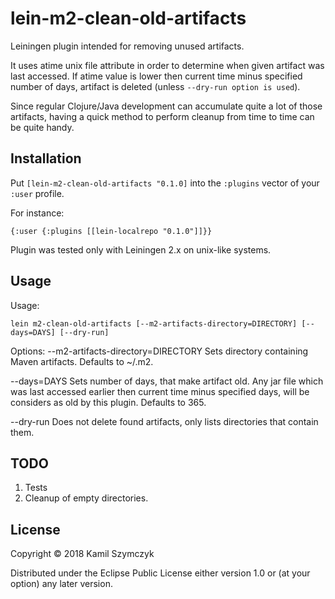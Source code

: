 # lein-m2-clean-old-artifacts

Leiningen plugin intended for removing unused artifacts.

It uses atime unix file attribute in order to determine when given artifact was last accessed.
If atime value is lower then current time minus specified number of days, artifact is deleted (unless `--dry-run option is used`).

Since regular Clojure/Java development can accumulate quite a lot of those artifacts, having a quick method to perform cleanup from time to time can be quite handy.

## Installation


Put `[lein-m2-clean-old-artifacts "0.1.0]` into the `:plugins` vector of your `:user` profile.

For instance:

    {:user {:plugins [[lein-localrepo "0.1.0"]]}}
    
Plugin was tested only with Leiningen 2.x on unix-like systems.

## Usage

Usage: 

    lein m2-clean-old-artifacts [--m2-artifacts-directory=DIRECTORY] [--days=DAYS] [--dry-run]

Options:
  --m2-artifacts-directory=DIRECTORY
    Sets directory containing Maven artifacts.
    Defaults to ~/.m2.

  --days=DAYS
    Sets number of days, that make artifact old. 
    Any jar file which was last accessed earlier then current time minus specified days, will be considers as old by this plugin.
    Defaults to 365.

  --dry-run
    Does not delete found artifacts, only lists directories that contain them.  

## TODO

1. Tests
2. Cleanup of empty directories.

## License

Copyright © 2018 Kamil Szymczyk

Distributed under the Eclipse Public License either version 1.0 or (at
your option) any later version.
